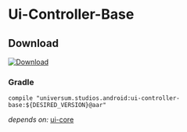 Ui-Controller-Base
===============

## Download ##
[![Download](https://api.bintray.com/packages/universum-studios/android/universum.studios.android%3Aui/images/download.svg)](https://bintray.com/universum-studios/android/universum.studios.android%3Aui/_latestVersion)

### Gradle ###

    compile "universum.studios.android:ui-controller-base:${DESIRED_VERSION}@aar"

_depends on:_
[ui-core](https://github.com/universum-studios/android_ui/tree/master/library-core)